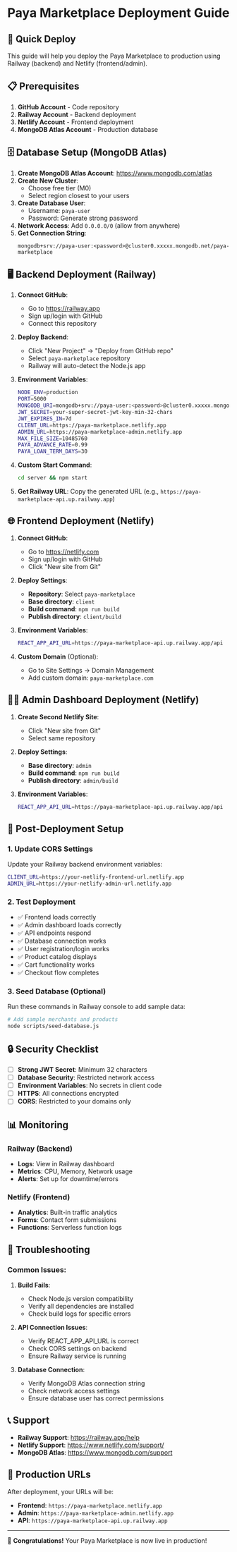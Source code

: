 # Paya Marketplace Deployment Guide

## 🚀 Quick Deploy

This guide will help you deploy the Paya Marketplace to production using Railway (backend) and Netlify (frontend/admin).

## 📋 Prerequisites

1. **GitHub Account** - Code repository
2. **Railway Account** - Backend deployment
3. **Netlify Account** - Frontend deployment  
4. **MongoDB Atlas Account** - Production database

## 🗄️ Database Setup (MongoDB Atlas)

1. **Create MongoDB Atlas Account**: https://www.mongodb.com/atlas
2. **Create New Cluster**: 
   - Choose free tier (M0)
   - Select region closest to your users
3. **Create Database User**:
   - Username: `paya-user`
   - Password: Generate strong password
4. **Network Access**: Add `0.0.0.0/0` (allow from anywhere)
5. **Get Connection String**: 
   ```
   mongodb+srv://paya-user:<password>@cluster0.xxxxx.mongodb.net/paya-marketplace
   ```

## 🖥️ Backend Deployment (Railway)

1. **Connect GitHub**: 
   - Go to https://railway.app
   - Sign up/login with GitHub
   - Connect this repository

2. **Deploy Backend**:
   - Click "New Project" → "Deploy from GitHub repo"
   - Select `paya-marketplace` repository
   - Railway will auto-detect the Node.js app

3. **Environment Variables**:
   ```bash
   NODE_ENV=production
   PORT=5000
   MONGODB_URI=mongodb+srv://paya-user:<password>@cluster0.xxxxx.mongodb.net/paya-marketplace
   JWT_SECRET=your-super-secret-jwt-key-min-32-chars
   JWT_EXPIRES_IN=7d
   CLIENT_URL=https://paya-marketplace.netlify.app
   ADMIN_URL=https://paya-marketplace-admin.netlify.app
   MAX_FILE_SIZE=10485760
   PAYA_ADVANCE_RATE=0.99
   PAYA_LOAN_TERM_DAYS=30
   ```

4. **Custom Start Command**: 
   ```bash
   cd server && npm start
   ```

5. **Get Railway URL**: Copy the generated URL (e.g., `https://paya-marketplace-api.up.railway.app`)

## 🌐 Frontend Deployment (Netlify)

1. **Connect GitHub**:
   - Go to https://netlify.com
   - Sign up/login with GitHub
   - Click "New site from Git"

2. **Deploy Settings**:
   - **Repository**: Select `paya-marketplace`
   - **Base directory**: `client`
   - **Build command**: `npm run build`
   - **Publish directory**: `client/build`

3. **Environment Variables**:
   ```bash
   REACT_APP_API_URL=https://paya-marketplace-api.up.railway.app/api
   ```

4. **Custom Domain** (Optional):
   - Go to Site Settings → Domain Management
   - Add custom domain: `paya-marketplace.com`

## 👨‍💼 Admin Dashboard Deployment (Netlify)

1. **Create Second Netlify Site**:
   - Click "New site from Git"
   - Select same repository

2. **Deploy Settings**:
   - **Base directory**: `admin`
   - **Build command**: `npm run build`
   - **Publish directory**: `admin/build`

3. **Environment Variables**:
   ```bash
   REACT_APP_API_URL=https://paya-marketplace-api.up.railway.app/api
   ```

## 🔧 Post-Deployment Setup

### 1. Update CORS Settings
Update your Railway backend environment variables:
```bash
CLIENT_URL=https://your-netlify-frontend-url.netlify.app
ADMIN_URL=https://your-netlify-admin-url.netlify.app
```

### 2. Test Deployment
- ✅ Frontend loads correctly
- ✅ Admin dashboard loads correctly  
- ✅ API endpoints respond
- ✅ Database connection works
- ✅ User registration/login works
- ✅ Product catalog displays
- ✅ Cart functionality works
- ✅ Checkout flow completes

### 3. Seed Database (Optional)
Run these commands in Railway console to add sample data:
```bash
# Add sample merchants and products
node scripts/seed-database.js
```

## 🔒 Security Checklist

- [ ] **Strong JWT Secret**: Minimum 32 characters
- [ ] **Database Security**: Restricted network access
- [ ] **Environment Variables**: No secrets in client code
- [ ] **HTTPS**: All connections encrypted
- [ ] **CORS**: Restricted to your domains only

## 📊 Monitoring

### Railway (Backend)
- **Logs**: View in Railway dashboard
- **Metrics**: CPU, Memory, Network usage
- **Alerts**: Set up for downtime/errors

### Netlify (Frontend)
- **Analytics**: Built-in traffic analytics
- **Forms**: Contact form submissions
- **Functions**: Serverless function logs

## 🚨 Troubleshooting

### Common Issues:

1. **Build Fails**:
   - Check Node.js version compatibility
   - Verify all dependencies are installed
   - Check build logs for specific errors

2. **API Connection Issues**:
   - Verify REACT_APP_API_URL is correct
   - Check CORS settings on backend
   - Ensure Railway service is running

3. **Database Connection**:
   - Verify MongoDB Atlas connection string
   - Check network access settings
   - Ensure database user has correct permissions

## 📞 Support

- **Railway Support**: https://railway.app/help
- **Netlify Support**: https://www.netlify.com/support/
- **MongoDB Atlas**: https://www.mongodb.com/support

## 🎯 Production URLs

After deployment, your URLs will be:
- **Frontend**: `https://paya-marketplace.netlify.app`
- **Admin**: `https://paya-marketplace-admin.netlify.app`  
- **API**: `https://paya-marketplace-api.up.railway.app`

---

🎉 **Congratulations!** Your Paya Marketplace is now live in production!
